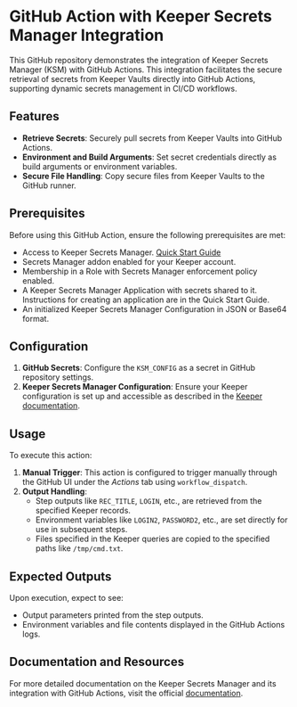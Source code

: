 # GitHub Action with Keeper Secrets Manager Integration

This GitHub repository demonstrates the integration of Keeper Secrets Manager (KSM) with GitHub Actions. This integration facilitates the secure retrieval of secrets from Keeper Vaults directly into GitHub Actions, supporting dynamic secrets management in CI/CD workflows.

## Features

- **Retrieve Secrets**: Securely pull secrets from Keeper Vaults into GitHub Actions.
- **Environment and Build Arguments**: Set secret credentials directly as build arguments or environment variables.
- **Secure File Handling**: Copy secure files from Keeper Vaults to the GitHub runner.

## Prerequisites

Before using this GitHub Action, ensure the following prerequisites are met:

- Access to Keeper Secrets Manager. [Quick Start Guide](https://docs.keeper.io/en/v/secrets-manager/secrets-manager/integrations/github-actions)
- Secrets Manager addon enabled for your Keeper account.
- Membership in a Role with Secrets Manager enforcement policy enabled.
- A Keeper Secrets Manager Application with secrets shared to it. Instructions for creating an application are in the Quick Start Guide.
- An initialized Keeper Secrets Manager Configuration in JSON or Base64 format.

## Configuration

1. **GitHub Secrets**: Configure the `KSM_CONFIG` as a secret in GitHub repository settings.
2. **Keeper Secrets Manager Configuration**: Ensure your Keeper configuration is set up and accessible as described in the [Keeper documentation](https://docs.keeper.io/en/v/secrets-manager/secrets-manager/integrations/github-actions).

## Usage

To execute this action:

1. **Manual Trigger**: This action is configured to trigger manually through the GitHub UI under the *Actions* tab using `workflow_dispatch`.
2. **Output Handling**:
    - Step outputs like `REC_TITLE`, `LOGIN`, etc., are retrieved from the specified Keeper records.
    - Environment variables like `LOGIN2`, `PASSWORD2`, etc., are set directly for use in subsequent steps.
    - Files specified in the Keeper queries are copied to the specified paths like `/tmp/cmd.txt`.

## Expected Outputs

Upon execution, expect to see:
- Output parameters printed from the step outputs.
- Environment variables and file contents displayed in the GitHub Actions logs.

## Documentation and Resources

For more detailed documentation on the Keeper Secrets Manager and its integration with GitHub Actions, visit the official [documentation](https://docs.keeper.io/en/v/secrets-manager/secrets-manager/integrations/github-actions).

